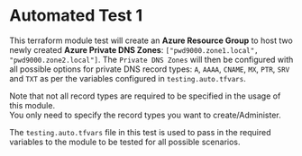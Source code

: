 # Automated Test 1

This terraform module test will create an **Azure Resource Group** to host two newly created **Azure Private DNS Zones**: `["pwd9000.zone1.local", "pwd9000.zone2.local"]`. The `Private DNS Zones` will then be configured with all possible options for private DNS record types: `A`, `AAAA`, `CNAME`, `MX`, `PTR`, `SRV` and `TXT` as per the variables configured in `testing.auto.tfvars`.  

Note that not all record types are required to be specified in the usage of this module.  
You only need to specify the record types you want to create/Administer.  

The `testing.auto.tfvars` file in this test is used to pass in the required variables to the module to be tested for all possible scenarios.  
